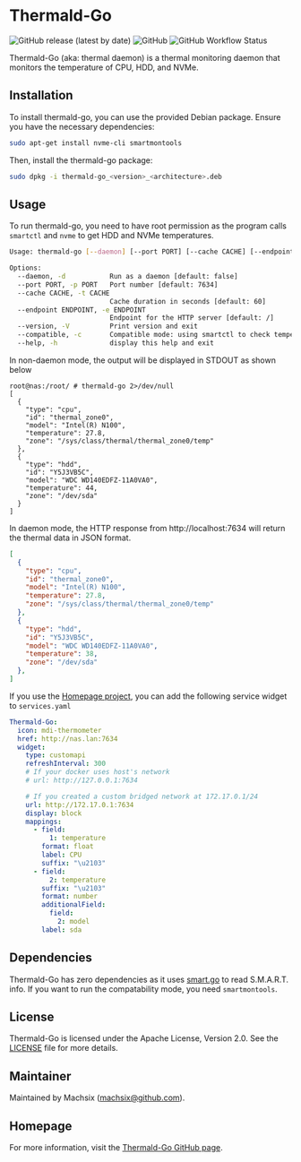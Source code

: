 # Thermald-Go

![GitHub release (latest by date)](https://img.shields.io/github/v/release/machsix/thermald-go)
![GitHub](https://img.shields.io/github/license/machsix/thermald-go)
![GitHub Workflow Status](https://img.shields.io/github/actions/workflow/status/machsix/thermald-go/release.yml)

Thermald-Go (aka: thermal daemon) is a thermal monitoring daemon that monitors the temperature of CPU, HDD, and NVMe.

## Installation

To install thermald-go, you can use the provided Debian package. Ensure you have the necessary dependencies:

```sh
sudo apt-get install nvme-cli smartmontools
```

Then, install the thermald-go package:

```sh
sudo dpkg -i thermald-go_<version>_<architecture>.deb
```

## Usage

To run thermald-go, you need to have root permission as the program calls `smartctl` and `nvme` to get HDD and NVMe temperatures.

```sh
Usage: thermald-go [--daemon] [--port PORT] [--cache CACHE] [--endpoint ENDPOINT] [--version] [--compatible]

Options:
  --daemon, -d           Run as a daemon [default: false]
  --port PORT, -p PORT   Port number [default: 7634]
  --cache CACHE, -t CACHE
                         Cache duration in seconds [default: 60]
  --endpoint ENDPOINT, -e ENDPOINT
                         Endpoint for the HTTP server [default: /]
  --version, -V          Print version and exit
  --compatible, -c       Compatible mode: using smartctl to check temperature [default: false]
  --help, -h             display this help and exit
```

In non-daemon mode, the output will be displayed in STDOUT as shown below

```
root@nas:/root/ # thermald-go 2>/dev/null
[
  {
    "type": "cpu",
    "id": "thermal_zone0",
    "model": "Intel(R) N100",
    "temperature": 27.8,
    "zone": "/sys/class/thermal/thermal_zone0/temp"
  },
  {
    "type": "hdd",
    "id": "Y5J3VB5C",
    "model": "WDC WD140EDFZ-11A0VA0",
    "temperature": 44,
    "zone": "/dev/sda"
  }
]
```

In daemon mode, the HTTP response from http://localhost:7634 will return the thermal data in JSON format.
```JSON
[
  {
    "type": "cpu",
    "id": "thermal_zone0",
    "model": "Intel(R) N100",
    "temperature": 27.8,
    "zone": "/sys/class/thermal/thermal_zone0/temp"
  },
  {
    "type": "hdd",
    "id": "Y5J3VB5C",
    "model": "WDC WD140EDFZ-11A0VA0",
    "temperature": 38,
    "zone": "/dev/sda"
  },
]
```

If you use the [Homepage project](https://github.com/gethomepage/homepage), you can add the following service widget to `services.yaml`

```yaml
Thermald-Go:
  icon: mdi-thermometer
  href: http://nas.lan:7634
  widget:
    type: customapi
    refreshInterval: 300
    # If your docker uses host's network
    # url: http://127.0.0.1:7634

    # If you created a custom bridged network at 172.17.0.1/24
    url: http://172.17.0.1:7634
    display: block
    mappings:
      - field:
          1: temperature
        format: float
        label: CPU
        suffix: "\u2103"
      - field:
          2: temperature
        suffix: "\u2103"
        format: number
        additionalField:
          field:
            2: model
        label: sda
```


## Dependencies

Thermald-Go has zero dependencies as it uses [smart.go](https://github.com/anatol/smart.go) to read S.M.A.R.T. info. If you want to run the compatability mode, you need `smartmontools`.

## License

Thermald-Go is licensed under the Apache License, Version 2.0. See the [LICENSE](LICENSE) file for more details.

## Maintainer

Maintained by Machsix (<machsix@github.com>).

## Homepage

For more information, visit the [Thermald-Go GitHub page](https://github.com/machsix/thermald-go).
